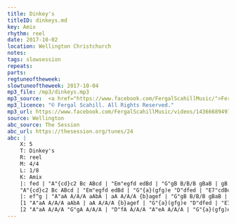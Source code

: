 ```yaml
---
title: Dinkey's
titleID: dinkeys.md
key: Amix
rhythm: reel
date: 2017-10-02
location: Wellington Christchurch
notes:
tags: slowsession
repeats: 
parts: 
regtuneoftheweek:
slowtuneoftheweek: 2017-10-04
mp3_file: /mp3/dinkeys.mp3
mp3_source:  <a href="https://www.facebook.com/FergalScahillMusic/">Fergal Scahill</a>, member of <a href="http://www.webanjo3.com/">We Banjo 3</a>
mp3_licence: "© Fergal Scahill. All Rights Reserved."
mp3_url: https://www.facebook.com/FergalScahillMusic/videos/1436668949762769/
source: Wellington
abc_source: The Session
abc_url: https://thesession.org/tunes/24
abc: |
    X: 5
    T: Dinkey's
    R: reel
    M: 4/4
    L: 1/8
    K: Amix
    |: fed | "A"{cd}c2 Bc ABcd | "Em"egfd edBd | "G"gB B/B/B gBaB | gB B/B/B gfed |
    "A"{cd}c2 Bc ABcd | "Em"egfd edBd | "G"{a}(gfg)e "D"dfed | "E7"cdBc "A"A :|
    |: ef^g | "A"aA A/A/A aAbA | aA A/A/A {b}agef | "G"gB B/B/B gBaB | gB B/B/B "Em"{a}gfeg |
    [1 "A"aA A/A/A aAbA | aA A/A/A {b}agef | "G"{a}(gfg)e "D"dfed | "E7"cdBc "A"A :|
    [2 "A"aA A/A/A "G"gA A/A/A | "D"fA A/A/A "A"eA A/A/A | "G"{a}(gfg)e "D"dfed | "E7"cdBc "A"A |]
---
```


